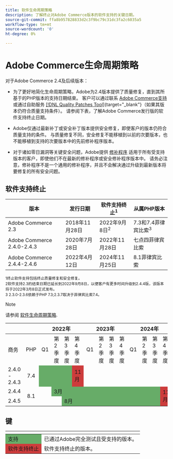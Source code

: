 ```yaml
---
title: 软件生命周期策略
description: 了解终止对Adobe Commerce版本的软件支持的关键日期。
source-git-commit: ffa8b957828833d2c3f9bc79c31dc3fa2c6035a5
workflow-type: tm+mt
source-wordcount: '0'
ht-degree: 0%

---
```



# Adobe Commerce生命周期策略

对于Adobe Commerce 2.4及后续版本：

- 为了更好地简化生命周期策略，Adobe为2.4版本提供了质量修复，直到其所基于的PHP版本的支持日期结束。 客户可以通过联系 [Adobe Commerce支持](https://developer.adobe.com/commerce/contributor/community/support/) 或通过自助服务 [[!DNL Quality Patches Tool]](https://experienceleague.adobe.com/tools/commerce-quality-patches/index.html){target=&quot;_blank&quot;}（如果其版本仍符合质量支持条件）。 请参阅下表，了解Adobe Commerce发行版的软件支持终止日期。

- Adobe仅通过最新补丁或安全补丁版本提供安全修复，即使客户的版本仍符合质量支持的条件。 与质量修复不同，安全修复不能移植到以前的次要版本，也不能移植到支持的次要版本中的先前修补程序版本。

- 对于诸如零日漏洞等关键安全问题，Adobe提供 [修补程序](https://support.magento.com/hc/en-us/sections/360003869892-Known-issues-patches-attached-) 适用于所有受支持版本的客户，即使他们不在最新的修补程序或安全修补程序版本中。 请务必注意，修补程序不是一个通用的修补程序，并且不会解决通过升级到最新版本将要修复的所有安全问题。

## 软件支持终止

| 版本 | 发行日期 | 软件支持终止<sup>1</sup> | 从属PHP版本 |
| -------------------------------- | ----------------- | ----------------------------------- | --------------------------- |
| Adobe Commerce 2.3 | 2018年11月28日 | 2022年9月8日<sup>2</sup> | 7.3和7.4菲律宾比索<sup>3</sup> |
| Adobe Commerce 2.4.0-2.4.3 | 2020年7月28日 | 2022年11月28日 | 七点四菲律宾比索 |
| Adobe Commerce 2.4.4-2.4.6 | 2022年4月12日 | 2024年11月25日 | 8.1菲律宾比索 |

<sup>1终止软件支持包括终止质量修复和安全修复。</sup><br>
<sup>2软件支持2.3的结束日期已延长到2022年9月8日，以便客户有更多时间升级到2.4.4版，该版本将于2022年3月8日正式发布。</sup><br>
<sup>3 2.3.0-2.3.6依赖于PHP 7.3;2.3.7取决于菲律宾比索7.4。</sup>

>[!NOTE]
>
>请参阅 [软件生命周期策略](https://www.adobe.com/content/dam/cc/en/legal/terms/enterprise/pdfs/Adobe-Commerce-Software-Lifecycle-Policy.pdf).

<table>
<thead>
  <tr>
    <th colspan="2"></th>
    <th colspan="4">2022年</th>
    <th colspan="4">2023年</th>
    <th colspan="4">2024年</th>
  </tr>
</thead>
<tbody>
  <tr>
    <td>商务</td>
    <td>PHP</td>
    <td>Q1</td>
    <td>第2季度</td>
    <td>第3季度</td>
    <td>第4季度</td>
    <td>Q1</td>
    <td>第2季度</td>
    <td>第3季度</td>
    <td>第4季度</td>
    <td>Q1</td>
    <td>第2季度</td>
    <td>第3季度</td>
    <td>第4季度</td>
  </tr>
  <tr>
    <td>2.4.0 - 2.4.3</td>
    <td style="text-align:center">7.4</td>
    <td colspan="3" style="background-color:#67ac68;"></td>
    <td style="background-color:#cd3c3c;">11月</td>
    <td colspan="8" ></td>
  </tr>
  <tr>
    <td>2.4.4</td>
    <td rowspan="2" style="text-align:center">8.1</td>
    <td></td>
    <td colspan="10" style="background-color:#67ac68;">3月</td>
    <td rowspan="2" style="background-color:#cd3c3c;">11月</td>
  </tr>
  <tr>
    <td>2.4.5</td>
    <td colspan="2"></td>
    <td colspan="9" style="background-color:#67ac68;">8月</td>
  </tr>
</tbody>
</table>

## 键

<table>
  <thead>
   <tr>
    <th></th>
    <th></th>
   </tr>
  </thead>
 <tbody>
  <tr>
   <td style="background-color:#67ac68;">支持</td>
   <td>已通过Adobe完全测试且受支持的版本。</td>
  </tr>
  <tr>
   <td style="background-color:#cd3c3c;">软件支持终止</td>
   <td>软件支持终止的版本。</td>
  </tr>
 </tbody>
</table>
